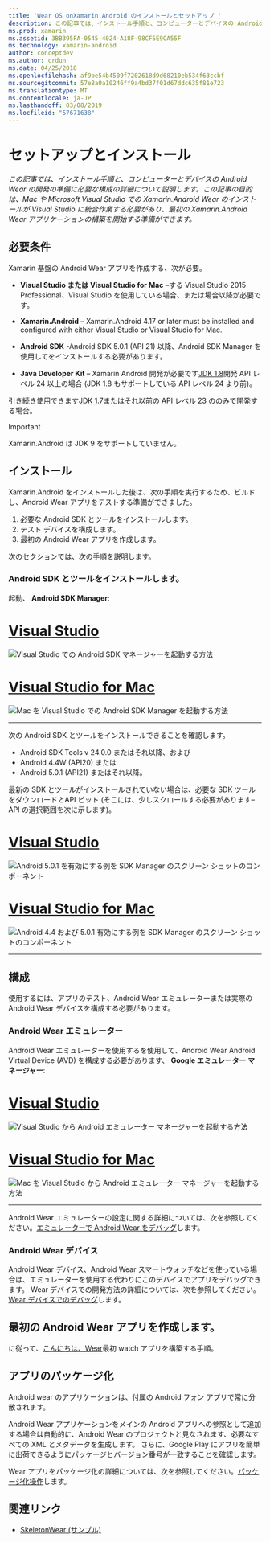 ```yaml
---
title: 'Wear OS onXamarin.Android のインストールとセットアップ '
description: この記事では、インストール手順と、コンピューターとデバイスの Android Wear の開発の準備に必要な構成の詳細について説明します。 この記事の目的は、Mac や Microsoft Visual Studio での Xamarin.Android Wear のインストールが Visual Studio に統合作業する必要があり、最初の Xamarin.Android Wear アプリケーションの構築を開始する準備ができます。
ms.prod: xamarin
ms.assetid: 3BB395FA-0545-4024-A18F-98CF5E9CA55F
ms.technology: xamarin-android
author: conceptdev
ms.author: crdun
ms.date: 04/25/2018
ms.openlocfilehash: af9be54b4509f7202618d9d68210eb534f63ccbf
ms.sourcegitcommit: 57e8a0a10246ff9a4bd37f01d67ddc635f81e723
ms.translationtype: MT
ms.contentlocale: ja-JP
ms.lasthandoff: 03/08/2019
ms.locfileid: "57671638"
---
```

# <a name="setup-and-installation"></a>セットアップとインストール

_この記事では、インストール手順と、コンピューターとデバイスの Android Wear の開発の準備に必要な構成の詳細について説明します。この記事の目的は、Mac や Microsoft Visual Studio での Xamarin.Android Wear のインストールが Visual Studio に統合作業する必要があり、最初の Xamarin.Android Wear アプリケーションの構築を開始する準備ができます。_

## <a name="requirements"></a>必要条件

Xamarin 基盤の Android Wear アプリを作成する、次が必要。

-   **Visual Studio または Visual Studio for Mac** &ndash;する Visual Studio 2015 Professional、Visual Studio を使用している場合、または場合以降が必要です。

-   **Xamarin.Android** &ndash; Xamarin.Android 4.17 or later must be installed and configured with either Visual Studio or Visual Studio for Mac.

-   **Android SDK** -Android SDK 5.0.1 (API 21) 以降、Android SDK Manager を使用してをインストールする必要があります。

-   **Java Developer Kit** &ndash; Xamarin Android 開発が必要です[JDK 1.8](https://www.oracle.com/technetwork/java/javase/downloads/jdk8-downloads-2133151.html)開発 API レベル 24 以上の場合 (JDK 1.8 もサポートしている API レベル 24 より前)。

引き続き使用できます[JDK 1.7](https://www.oracle.com/technetwork/java/javase/downloads/jdk7-downloads-1880260.html)またはそれ以前の API レベル 23 ののみで開発する場合。

> [!IMPORTANT]
> Xamarin.Android は JDK 9 をサポートしていません。

## <a name="installation"></a>インストール

Xamarin.Android をインストールした後は、次の手順を実行するため、ビルドし、Android Wear アプリをテストする準備ができました。 

1.  必要な Android SDK とツールをインストールします。
2.  テスト デバイスを構成します。
3.  最初の Android Wear アプリを作成します。

次のセクションでは、次の手順を説明します。


### <a name="install-android-sdk-and-tools"></a>Android SDK とツールをインストールします。 

起動、 **Android SDK Manager**: 

# <a name="visual-studiotabwindows"></a>[Visual Studio](#tab/windows)

![Visual Studio での Android SDK マネージャーを起動する方法](installation-images/vs/sdk-menu.png)

# <a name="visual-studio-for-mactabmacos"></a>[Visual Studio for Mac](#tab/macos)

![Mac を Visual Studio での Android SDK Manager を起動する方法](installation-images/xs/sdk-menu.png)

-----


次の Android SDK とツールをインストールできることを確認します。

* Android SDK Tools v 24.0.0 またはそれ以降、および
* Android 4.4W (API20) または
* Android 5.0.1 (API21) またはそれ以降。

最新の SDK とツールがインストールされていない場合は、必要な SDK ツールをダウンロード*と*API ビット (そこには、少しスクロールする必要があります&ndash;API の選択範囲を次に示します)。 

# <a name="visual-studiotabwindows"></a>[Visual Studio](#tab/windows)

![Android 5.0.1 を有効にする例を SDK Manager のスクリーン ショットのコンポーネント](installation-images/vs/sdk-select.png)

# <a name="visual-studio-for-mactabmacos"></a>[Visual Studio for Mac](#tab/macos)

![Android 4.4 および 5.0.1 有効にする例を SDK Manager のスクリーン ショットのコンポーネント](installation-images/xs/sdk-select.png)

-----


## <a name="configuration"></a>構成

使用するには、アプリのテスト、Android Wear エミュレーターまたは実際の Android Wear デバイスを構成する必要があります。 


### <a name="android-wear-emulator"></a>Android Wear エミュレーター

Android Wear エミュレーターを使用するを使用して、Android Wear Android Virtual Device (AVD) を構成する必要があります、 **Google エミュレーター マネージャー**:

# <a name="visual-studiotabwindows"></a>[Visual Studio](#tab/windows)

![Visual Studio から Android エミュレーター マネージャーを起動する方法](installation-images/vs/emulator-menu.png)

# <a name="visual-studio-for-mactabmacos"></a>[Visual Studio for Mac](#tab/macos)

![Mac を Visual Studio から Android エミュレーター マネージャーを起動する方法](installation-images/xs/emulator-menu.png)

-----

Android Wear エミュレーターの設定に関する詳細については、次を参照してください。[エミュレーターで Android Wear をデバッグ](~/android/wear/deploy-test/debug-on-emulator.md)します。


### <a name="android-wear-device"></a>Android Wear デバイス

Android Wear デバイス、Android Wear スマートウォッチなどを使っている場合は、エミュレーターを使用する代わりにこのデバイスでアプリをデバッグできます。 Wear デバイスでの開発方法の詳細については、次を参照してください。 [Wear デバイスでのデバッグ](~/android/wear/deploy-test/debug-on-device.md)します。


## <a name="create-your-first-android-wear-app"></a>最初の Android Wear アプリを作成します。

に従って、[こんにちは、Wear](~/android/wear/get-started/hello-wear.md)最初 watch アプリを構築する手順。


## <a name="packaging-your-app"></a>アプリのパッケージ化

Android wear のアプリケーションは、付属の Android フォン アプリで常に分散されます。 

Android Wear アプリケーションをメインの Android アプリへの参照として追加する場合は自動的に、Android Wear のプロジェクトと見なされます、必要なすべての XML とメタデータを生成します。 さらに、Google Play にアプリを簡単に出荷できるようにパッケージとバージョン番号が一致することを確認します。 

Wear アプリをパッケージ化の詳細については、次を参照してください。[パッケージ化操作](~/android/wear/deploy-test/packaging.md)します。


## <a name="related-links"></a>関連リンク

- [SkeletonWear (サンプル)](https://developer.xamarin.com/samples/SkeletonWear/)
